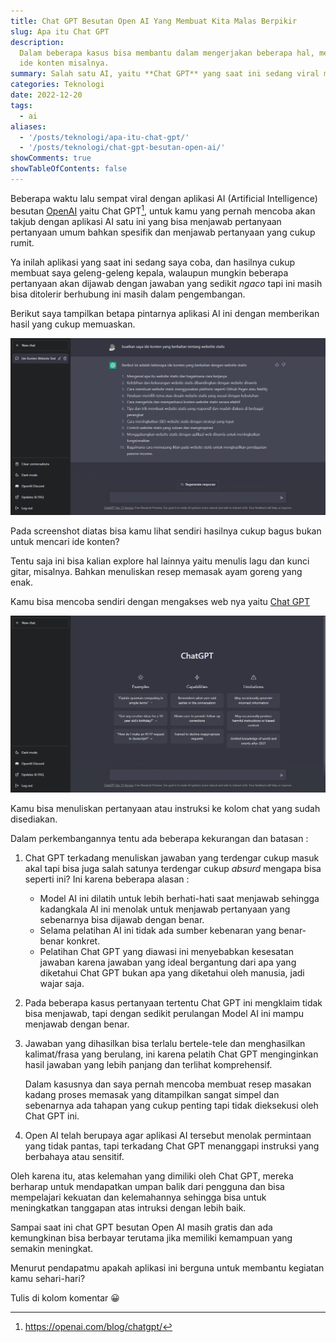 ```yaml
---
title: Chat GPT Besutan Open AI Yang Membuat Kita Malas Berpikir
slug: Apa itu Chat GPT
description:
  Dalam beberapa kasus bisa membantu dalam mengerjakan beberapa hal, membuat
  ide konten misalnya.
summary: Salah satu AI, yaitu **Chat GPT** yang saat ini sedang viral memiliki kemampuan bisa menjawab pertanyaan umum bahkan spesifik, kamu pasti akan takjub ketika pertama kali mencobanya.
categories: Teknologi
date: 2022-12-20
tags:
  - ai
aliases:
  - '/posts/teknologi/apa-itu-chat-gpt/'
  - '/posts/teknologi/chat-gpt-besutan-open-ai/'
showComments: true
showTableOfContents: false
---
```


Beberapa waktu lalu sempat viral dengan aplikasi AI (Artificial Intelligence) besutan [OpenAI](https://openai.com/) yaitu Chat GPT[^1], untuk kamu yang pernah mencoba akan takjub dengan aplikasi AI satu ini yang bisa menjawab pertanyaan pertanyaan umum bahkan spesifik dan menjawab pertanyaan yang cukup rumit.

Ya inilah aplikasi yang saat ini sedang saya coba, dan hasilnya cukup membuat saya geleng-geleng kepala, walaupun mungkin beberapa pertanyaan akan dijawab dengan jawaban yang sedikit _ngaco_ tapi ini masih bisa ditolerir berhubung ini masih dalam pengembangan.

Berikut saya tampilkan betapa pintarnya aplikasi AI ini dengan memberikan hasil yang cukup memuaskan.

![Hasil olahan chat gpt](./chatgpt-hasil.png)

Pada screenshot diatas bisa kamu lihat sendiri hasilnya cukup bagus bukan untuk mencari ide konten?

Tentu saja ini bisa kalian explore hal lainnya yaitu menulis lagu dan kunci gitar, misalnya. Bahkan menuliskan resep memasak ayam goreng yang enak.

Kamu bisa mencoba sendiri dengan mengakses web nya yaitu [Chat GPT](https://chat.openai.com/chat)

![Tampilan chatgpt](./chatgpt-homepage.png)

Kamu bisa menuliskan pertanyaan atau instruksi ke kolom chat yang sudah disediakan.

Dalam perkembangannya tentu ada beberapa kekurangan dan batasan :

1. Chat GPT terkadang menuliskan jawaban yang terdengar cukup masuk akal tapi bisa juga salah satunya terdengar cukup _absurd_ mengapa bisa seperti ini? Ini karena beberapa alasan :
   - Model AI ini dilatih untuk lebih berhati-hati saat menjawab sehingga kadangkala AI ini menolak untuk menjawab pertanyaan yang sebenarnya bisa dijawab dengan benar.
   - Selama pelatihan AI ini tidak ada sumber kebenaran yang benar-benar konkret.
   - Pelatihan Chat GPT yang diawasi ini menyebabkan kesesatan jawaban karena jawaban yang ideal bergantung dari apa yang diketahui Chat GPT bukan apa yang diketahui oleh manusia, jadi wajar saja.
2. Pada beberapa kasus pertanyaan tertentu Chat GPT ini mengklaim tidak bisa menjawab, tapi dengan sedikit perulangan Model AI ini mampu menjawab dengan benar.
3. Jawaban yang dihasilkan bisa terlalu bertele-tele dan menghasilkan kalimat/frasa yang berulang, ini karena pelatih Chat GPT menginginkan hasil jawaban yang lebih panjang dan terlihat komprehensif.

   Dalam kasusnya dan saya pernah mencoba membuat resep masakan kadang proses memasak yang ditampilkan sangat simpel dan sebenarnya ada tahapan yang cukup penting tapi tidak dieksekusi oleh Chat GPT ini.

4. Open AI telah berupaya agar aplikasi AI tersebut menolak permintaan yang tidak pantas, tapi terkadang Chat GPT menanggapi instruksi yang berbahaya atau sensitif.

Oleh karena itu, atas kelemahan yang dimiliki oleh Chat GPT, mereka berharap untuk mendapatkan umpan balik dari pengguna dan bisa mempelajari kekuatan dan kelemahannya sehingga bisa untuk meningkatkan tanggapan atas intruksi dengan lebih baik.

Sampai saat ini chat GPT besutan Open AI masih gratis dan ada kemungkinan bisa berbayar terutama jika memiliki kemampuan yang semakin meningkat.

Menurut pendapatmu apakah aplikasi ini berguna untuk membantu kegiatan kamu sehari-hari?

Tulis di kolom komentar 😀

[^1]: https://openai.com/blog/chatgpt/
